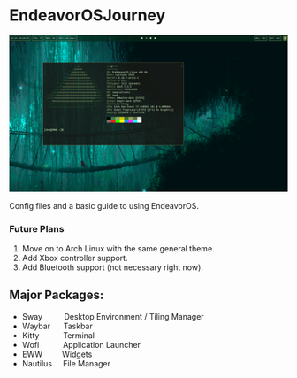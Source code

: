 # EndeavorOSJourney

![Terminal!](https://github.com/TannerUptegrove/EndeavorOSJourney/blob/main/Pictures/Terminal.png)



Config files and a basic guide to using EndeavorOS.

### Future Plans
1. Move on to Arch Linux with the same general theme.
2. Add Xbox controller support.
3. Add Bluetooth support (not necessary right now).

## Major Packages:
- Sway     &nbsp;&nbsp;&nbsp;&nbsp;&nbsp;&nbsp;&nbsp;&nbsp;       Desktop Environment / Tiling Manager
- Waybar   &nbsp;&nbsp;&nbsp;&nbsp;                               Taskbar
- Kitty    &nbsp;&nbsp;&nbsp;&nbsp;&nbsp;&nbsp;&nbsp;&nbsp;&nbsp; Terminal
- Wofi     &nbsp;&nbsp;&nbsp;&nbsp;&nbsp;&nbsp;&nbsp;&nbsp;&nbsp; Application Launcher
- EWW      &nbsp;&nbsp;&nbsp;&nbsp;&nbsp;&nbsp;&nbsp;             Widgets
- Nautilus &nbsp;&nbsp;&nbsp;                                     File Manager
<br>
